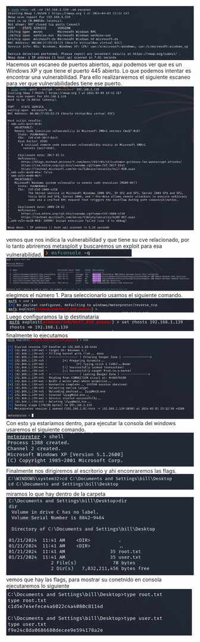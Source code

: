 
<img src="Pasted image 20240303151419.png">
Hacemos un escaneo de puertos abiertos, aquí podemos ver que es un Windows XP y que tiene el puerto 445 abierto. Lo que podemos intentar es encontrar una vulnerabilidad. Para ello realizarwemos el siguiente escaneo para ver que vulnerabilidades tiene ese puerto.
<img src="Pasted image 20240303151640.png">

vemos que nos indica la vulnerabilidad y que tiene su cve relacionado, por lo tanto abriremos metasploit y buscaremos un exploit para esa vulnerabilidad.
<img src="Pasted image 20240303151742.png">
<img src="Pasted image 20240303151807.png">
elegimos el número 1. Para seleccionarlo usamos el siguiente comando.
<img src="Pasted image 20240303151853.png">
Luego configuramos la ip destinataria
<img src="Pasted image 20240303151922.png">
finalmente lo ejecutamos
<img src="Pasted image 20240303152021.png">
Con esto ya estariamos dentro, para ejecutar la consola del windows usaremos el siguiente comando.
<img src="Pasted image 20240303152110.png">
Finalmente nos dirigiremos al escritorio y ahi enconraremos las flags.
<img src="Pasted image 20240303152203.png">
miramos lo que hay dentro de la carpeta
<img src="Pasted image 20240303152226.png">
vemos que hay las flags, para mostrar su conetnido en consola ejecutaremos lo siguiente
<img src="Pasted image 20240303152305.png">


